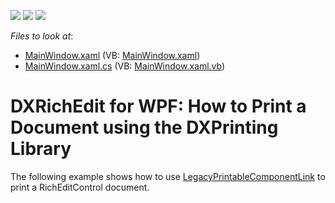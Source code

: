 <!-- default badges list -->
![](https://img.shields.io/endpoint?url=https://codecentral.devexpress.com/api/v1/VersionRange/128607108/23.2.2%2B)
[![](https://img.shields.io/badge/Open_in_DevExpress_Support_Center-FF7200?style=flat-square&logo=DevExpress&logoColor=white)](https://supportcenter.devexpress.com/ticket/details/T494735)
[![](https://img.shields.io/badge/📖_How_to_use_DevExpress_Examples-e9f6fc?style=flat-square)](https://docs.devexpress.com/GeneralInformation/403183)
<!-- default badges end -->
<!-- default file list -->
*Files to look at*:

* [MainWindow.xaml](./CS/WPFRichEditControlPrintingTechniques/MainWindow.xaml) (VB: [MainWindow.xaml](./VB/WPFRichEditControlPrintingTechniques/MainWindow.xaml))
* [MainWindow.xaml.cs](./CS/WPFRichEditControlPrintingTechniques/MainWindow.xaml.cs) (VB: [MainWindow.xaml.vb](./VB/WPFRichEditControlPrintingTechniques/MainWindow.xaml.vb))
<!-- default file list end -->
# DXRichEdit for WPF: How to Print a Document using the DXPrinting Library


The following example shows how to use <a href="https://documentation.devexpress.com/#WPF/clsDevExpressXpfPrintingLegacyPrintableComponentLinktopic">LegacyPrintableComponentLink</a> to print a RichEditControl document. 

<br/>


